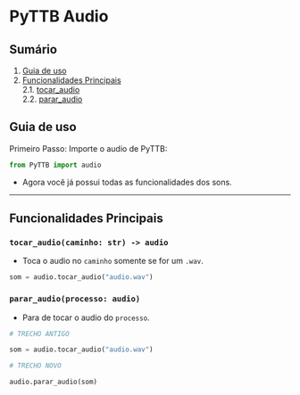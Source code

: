 # PyTTB Audio

## Sumário
1. [Guia de uso](#guia-de-uso)
2. [Funcionalidades Principais](#funcionalidades-principais)  
2.1. [tocar_audio](#tocar_audiocaminho-str---audio)  
2.2. [parar_audio](#parar_audioprocesso-audio)  


## Guia de uso
Primeiro Passo: Importe o audio de PyTTB:
```py
from PyTTB import audio
```
- Agora você já possui todas as funcionalidades dos sons.
---
## Funcionalidades Principais
### `tocar_audio(caminho: str) -> audio`
- Toca o audio no `caminho` somente se for um `.wav`.
```python
som = audio.tocar_audio("audio.wav")
```

### `parar_audio(processo: audio)`
- Para de tocar o audio do `processo`.
```python
# TRECHO ANTIGO

som = audio.tocar_audio("audio.wav")

# TRECHO NOVO

audio.parar_audio(som)

```